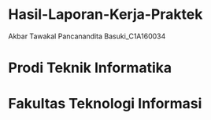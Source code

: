 # Hasil-Laporan-Kerja-Praktek
Akbar Tawakal Pancanandita Basuki_C1A160034
# Prodi Teknik Informatika
# Fakultas Teknologi Informasi
